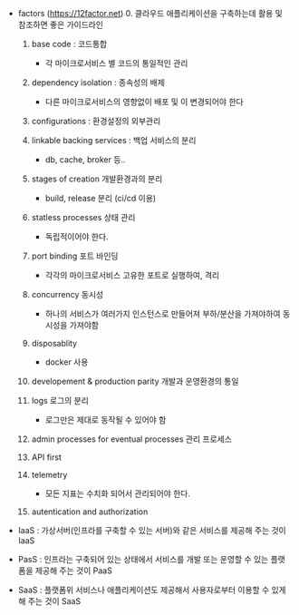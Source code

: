 - factors (https://12factor.net)
    0. 클라우드 애플리케이션을 구축하는데 활용 및 참조하면 좋은 가이드라인

    1. base code : 코드통합
        - 각 마이크로서비스 별 코드의 통일적인 관리

    2. dependency isolation : 종속성의 배제 
        - 다른 마이크로서비스의 영향없이 배포 및 이 변경되어야 한다

    3. configurations : 환경설정의 외부관리

    4. linkable backing services : 백업 서비스의 분리
        - db, cache, broker 등..

    5. stages of creation 개발환경과의 분리
        - build, release 분리 (ci/cd 이용)

    6. statless processes 상태 관리
        - 독립적이어야 한다.

    7. port binding 포트 바인딩
        - 각각의 마이크로서비스 고유한 포트로 실행하여, 격리

    8. concurrency 동시성
        - 하나의 서비스가 여러가지 인스턴스로 만들어져 부하/분산을 가져야하여 동시성을 가져야함

    9. disposablity
        - docker 사용

    10. developement & production parity 개발과 운영환경의 통일

    11. logs 로그의 분리
        - 로그만은 제대로 동작될 수 있어야 함

    12. admin processes for eventual processes 관리 프로세스

    13. API first

    14. telemetry
        - 모든 지표는 수치화 되어서 관리되어야 한다.

    15. autentication and authorization
    


- IaaS : 가상서버(인프라를 구축할 수 있는 서버)와 같은 서비스를 제공해 주는 것이 IaaS 
- PasS : 인프라는 구축되어 있는 상태에서 서비스를 개발 또는 운영할 수 있는 플랫폼을 제공해 주는 것이 PaaS
- SaaS : 플랫폼위 서비스나 애플리케이션도 제공해서 사용자로부터 이용할 수 있게 해 주는 것이 SaaS
